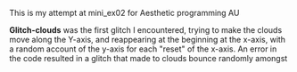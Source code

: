 This is my attempt at mini_ex02 for Aesthetic programming AU

<b>Glitch-clouds</b> was the first glitch I encountered, trying to make the clouds move along the Y-axis, and reappearing at the beginning at the x-axis, with a random account of the y-axis for each "reset" of the x-axis. An error in the code resulted in a glitch that made to clouds bounce randomly amongst
